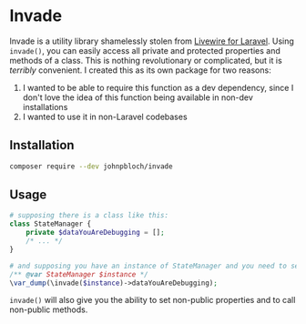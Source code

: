 # Invade

Invade is a utility library shamelessly stolen from [Livewire for Laravel](https://github.com/livewire/livewire). Using `invade()`, you can easily access all private and protected properties and methods of a class. This is nothing revolutionary or complicated, but it is *terribly* convenient. I created this as its own package for two reasons:

1. I wanted to be able to require this function as a dev dependency, since I don't love the idea of this function being available in non-dev installations
1. I wanted to use it in non-Laravel codebases

## Installation

```sh
composer require --dev johnpbloch/invade
```

## Usage

```php
# supposing there is a class like this:
class StateManager {
    private $dataYouAreDebugging = [];
    /* ... */
}

# and supposing you have an instance of StateManager and you need to see that data:
/** @var StateManager $instance */
\var_dump(\invade($instance)->dataYouAreDebugging);
```

`invade()` will also give you the ability to set non-public properties and to call non-public methods.
